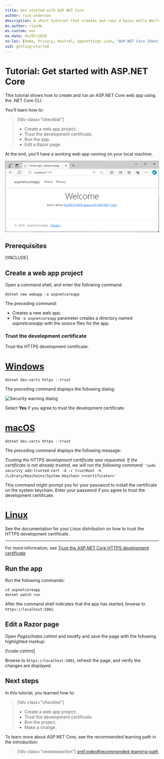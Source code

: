 ```yaml
---
title: Get started with ASP.NET Core
author: rick-anderson
description: A short tutorial that creates and runs a basic Hello World app using ASP.NET Core. 
ms.author: riande
ms.custom: mvc
ms.date: 01/07/2020
no-loc: [Home, Privacy, Kestrel, appsettings.json, "ASP.NET Core Identity", cookie, Cookie, Blazor, "Blazor Server", "Blazor WebAssembly", "Identity", "Let's Encrypt", Razor, SignalR]
uid: getting-started
---
```

# Tutorial: Get started with ASP.NET Core

This tutorial shows how to create and run an ASP.NET Core web app using the .NET Core CLI.

You'll learn how to:

> [!div class="checklist"]
> * Create a web app project.
> * Trust the development certificate.
> * Run the app.
> * Edit a Razor page.

At the end, you'll have a working web app running on your local machine.

![Web app home page](_static/home-page.png)

## Prerequisites

[!INCLUDE[](~/includes/3.1-SDK.md)]

## Create a web app project

Open a command shell, and enter the following command:

```dotnetcli
dotnet new webapp -o aspnetcoreapp
```

The preceding command:

* Creates a new web app.  
* The `-o aspnetcoreapp` parameter creates a directory named *aspnetcoreapp* with the source files for the app.

### Trust the development certificate

Trust the HTTPS development certificate:

# [Windows](#tab/windows)

```dotnetcli
dotnet dev-certs https --trust
```

The preceding command displays the following dialog:

![Security warning dialog](_static/cert.png)

Select **Yes** if you agree to trust the development certificate.

# [macOS](#tab/macos)

```dotnetcli
dotnet dev-certs https --trust
```

The preceding command displays the following message:

*Trusting the HTTPS development certificate was requested. If the certificate is not already trusted, we will run the following command:* `'sudo security add-trusted-cert -d -r trustRoot -k /Library/Keychains/System.keychain <<certificate>>'`

This command might prompt you for your password to install the certificate on the system keychain. Enter your password if you agree to trust the development certificate.

# [Linux](#tab/linux)

See the documentation for your Linux distribution on how to trust the HTTPS development certificate.

---

For more information, see [Trust the ASP.NET Core HTTPS development certificate](xref:security/enforcing-ssl#trust-the-aspnet-core-https-development-certificate-on-windows-and-macos)

## Run the app

Run the following commands:

```dotnetcli
cd aspnetcoreapp
dotnet watch run
```

After the command shell indicates that the app has started, browse to `https://localhost:5001`.

## Edit a Razor page

Open *Pages/Index.cshtml* and modify and save the page with the following highlighted markup:

[!code-cshtml[](sample/index.cshtml?highlight=9)]

Browse to `https://localhost:5001`, refresh the page, and verify the changes are displayed.

## Next steps

In this tutorial, you learned how to:

> [!div class="checklist"]
> * Create a web app project.
> * Trust the development certificate.
> * Run the project.
> * Make a change.

To learn more about ASP.NET Core, see the recommended learning path in the introduction:

> [!div class="nextstepaction"]
> <xref:index#recommended-learning-path>
